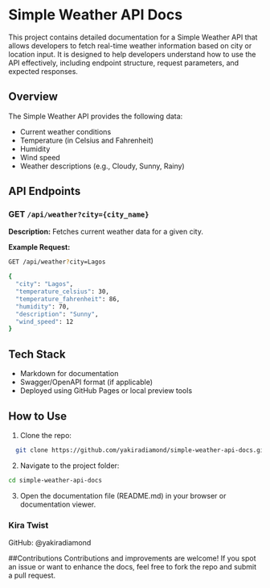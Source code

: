 #  Simple Weather API Docs

This project contains detailed documentation for a Simple Weather API that allows developers to fetch real-time weather information based on city or location input. It is designed to help developers understand how to use the API effectively, including endpoint structure, request parameters, and expected responses.

##  Overview

The Simple Weather API provides the following data:
- Current weather conditions
- Temperature (in Celsius and Fahrenheit)
- Humidity
- Wind speed
- Weather descriptions (e.g., Cloudy, Sunny, Rainy)

##  API Endpoints

###  GET `/api/weather?city={city_name}`

**Description:** Fetches current weather data for a given city.

**Example Request:**
```bash
GET /api/weather?city=Lagos

{
  "city": "Lagos",
  "temperature_celsius": 30,
  "temperature_fahrenheit": 86,
  "humidity": 70,
  "description": "Sunny",
  "wind_speed": 12
}
```

## Tech Stack
- Markdown for documentation
- Swagger/OpenAPI format (if applicable)
- Deployed using GitHub Pages or local preview tools

##  How to Use
1.  Clone the repo:

```bash
  git clone https://github.com/yakiradiamond/simple-weather-api-docs.git
```
2. Navigate to the project folder:
```bash
cd simple-weather-api-docs
```
3. Open the documentation file (README.md) in your browser or documentation viewer.

### Kira Twist
GitHub: @yakiradiamond

##Contributions
Contributions and improvements are welcome! If you spot an issue or want to enhance the docs, feel free to fork the repo and submit a pull request.




